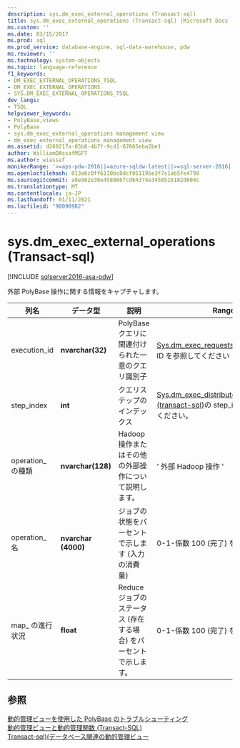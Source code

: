 ```yaml
---
description: sys.dm_exec_external_operations (Transact-sql)
title: sys.dm_exec_external_operations (Transact-sql) |Microsoft Docs
ms.custom: ''
ms.date: 03/15/2017
ms.prod: sql
ms.prod_service: database-engine, sql-data-warehouse, pdw
ms.reviewer: ''
ms.technology: system-objects
ms.topic: language-reference
f1_keywords:
- DM_EXEC_EXTERNAL_OPERATIONS_TSQL
- DM_EXEC_EXTERNAL_OPERATIONS
- SYS.DM_EXEC_EXTERNAL_OPERATIONS_TSQL
dev_langs:
- TSQL
helpviewer_keywords:
- PolyBase,views
- PolyBase
- sys.dm_exec_external_operations management view
- dm_exec_external_operations management view
ms.assetid: d268217a-85b8-4b7f-9cd1-87865eba2be1
author: WilliamDAssafMSFT
ms.author: wiassaf
monikerRange: '>=aps-pdw-2016||=azure-sqldw-latest||>=sql-server-2016||>=sql-server-linux-2017||=azuresqldb-mi-current'
ms.openlocfilehash: 013a6c0ff6110bc8dcf051195e3f7c1ab5fe4798
ms.sourcegitcommit: a9e982e30e458866fcd64374e3458516182d604c
ms.translationtype: MT
ms.contentlocale: ja-JP
ms.lasthandoff: 01/11/2021
ms.locfileid: "98098982"
---
```

# <a name="sysdm_exec_external_operations-transact-sql"></a>sys.dm_exec_external_operations (Transact-sql)
[!INCLUDE [sqlserver2016-asa-pdw](../../includes/applies-to-version/sqlserver2016-asa-pdw.md)]

  外部 PolyBase 操作に関する情報をキャプチャします。  
  
|列名|データ型|説明|Range|  
|-----------------|---------------|-----------------|-----------|  
|execution_id|**nvarchar(32)**|PolyBase クエリに関連付けられた一意のクエリ識別子|[Sys.dm_exec_requests &#40;transact-sql&#41;](../../relational-databases/system-dynamic-management-views/sys-dm-exec-requests-transact-sql.md)の ID を参照してください|  
|step_index|**int**|クエリステップのインデックス|[Sys.dm_exec_distributed_request_steps &#40;transact-sql&#41;](../../relational-databases/system-dynamic-management-views/sys-dm-exec-distributed-request-steps-transact-sql.md)の step_index を参照してください。|  
|operation_ の種類|**nvarchar(128)**|Hadoop 操作またはその他の外部操作について説明します。|' 外部 Hadoop 操作 '|  
|operation_ 名|**nvarchar (4000)**|ジョブの状態をパーセントで示します (入力の消費量)|0-1-係数 100 (完了) を乗算|  
|map_ の進行状況|**float**|Reduce ジョブのステータス (存在する場合) をパーセントで示します。|0-1-係数 100 (完了) を乗算|  
  
## <a name="see-also"></a>参照  
 [動的管理ビューを使用した PolyBase のトラブルシューティング](/previous-versions/sql/sql-server-2016/mt146389(v=sql.130))   
 [動的管理ビューと動的管理関数 &#40;Transact-SQL&#41;](~/relational-databases/system-dynamic-management-views/system-dynamic-management-views.md)   
 [Transact-sql&#41;&#40;データベース関連の動的管理ビュー ](../../relational-databases/system-dynamic-management-views/database-related-dynamic-management-views-transact-sql.md)  
  
